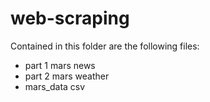 # web-scraping
Contained in this folder are the following files:
- part 1 mars news
- part 2 mars weather
- mars_data csv
